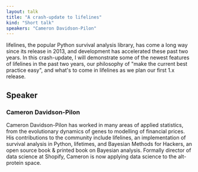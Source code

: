 ```yaml
---
layout: talk
title: "A crash-update to lifelines"
kind: "Short talk"
speakers: "Cameron Davidson-Pilon"
---
```


lifelines, the popular Python survival analysis library, has come a long way since its release in 2013, and development has accelerated these past two years. In this crash-update, I will demonstrate some of the newest features of lifelines in the past two years, our philosophy of "make the current best practice easy", and what's to come in lifelines as we plan our first 1.x release.

## Speaker

### Cameron Davidson-Pilon

Cameron Davidson-Pilon has worked in many areas of applied statistics, from the evolutionary dynamics of genes to modelling of financial prices. His contributions to the community include lifelines, an implementation of survival analysis in Python, lifetimes, and Bayesian Methods for Hackers, an open source book & printed book on Bayesian analysis. Formally director of data science at Shopify, Cameron is now applying data science to the alt-protein space.
